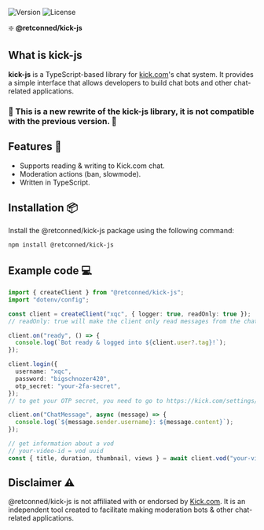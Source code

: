 ![Version](https://img.shields.io/npm/v/@retconned/kick-js?label=Version)
![License](https://img.shields.io/npm/l/@retconned/kick-js?label=License)

❇️ **@retconned/kick-js**

## **What is kick-js**

**kick-js** is a TypeScript-based library for [kick.com](https://kick.com)'s chat system. It provides a simple interface that allows developers to build chat bots and other chat-related applications.

### :construction: This is a new rewrite of the kick-js library, it is not compatible with the previous version. :construction:

## Features :rocket:

- Supports reading & writing to Kick.com chat.
- Moderation actions (ban, slowmode).
- Written in TypeScript.

## Installation :package:

Install the @retconned/kick-js package using the following command:

```sh
npm install @retconned/kick-js
```

## Example code :computer:

```ts
import { createClient } from "@retconned/kick-js";
import "dotenv/config";

const client = createClient("xqc", { logger: true, readOnly: true });
// readOnly: true will make the client only read messages from the chat, and disable all other authenticated actions.

client.on("ready", () => {
  console.log(`Bot ready & logged into ${client.user?.tag}!`);
});

client.login({
  username: "xqc",
  password: "bigschnozer420",
  otp_secret: "your-2fa-secret",
});
// to get your OTP secret, you need to go to https://kick.com/settings/security and enable Two-Factor Authentication and copy the secret from there

client.on("ChatMessage", async (message) => {
  console.log(`${message.sender.username}: ${message.content}`);
});

// get information about a vod
// your-video-id = vod uuid
const { title, duration, thumbnail, views } = await client.vod("your-video-id");
```

## Disclaimer :warning:

@retconned/kick-js is not affiliated with or endorsed by [Kick.com](https://kick.com). It is an independent tool created to facilitate making moderation bots & other chat-related applications.
